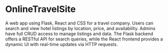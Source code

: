 # OnlineTravelSite
A web app using Flask, React and CSS for a travel company. Users can search and view hotel listings by location, price, and availability. Admins have full CRUD access to manage listings and data. The Flask backend offers a RESTful API for search queries, while the React frontend provides a dynamic UI with real-time updates via HTTP requests.

